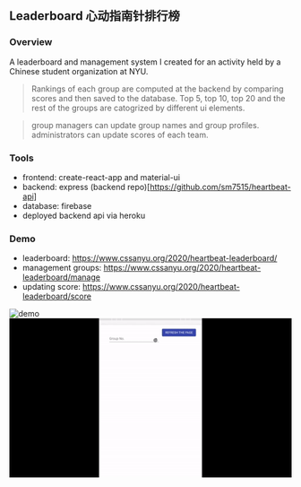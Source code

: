 ## Leaderboard 心动指南针排行榜

### Overview
  A leaderboard and management system I created for an activity held by a Chinese student organization at NYU. 
  
  > Rankings of each group are computed at the backend by comparing scores and then saved to the database. 
  > Top 5, top 10, top 20 and the rest of the groups are catogrized by different ui elements.
  
  > group managers can update group names and group profiles.
  > administrators can update scores of each team.
  
### Tools
  * frontend: create-react-app and material-ui
  * backend: express (backend repo)[https://github.com/sm7515/heartbeat-api]
  * database: firebase
  * deployed backend api via heroku

### Demo
  * leaderboard: https://www.cssanyu.org/2020/heartbeat-leaderboard/
  * management groups: https://www.cssanyu.org/2020/heartbeat-leaderboard/manage
  * updating score: https://www.cssanyu.org/2020/heartbeat-leaderboard/score
  
  ![demo](demo.gif)
  ![demo1](demo2.gif)
